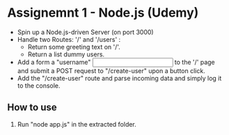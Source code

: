 # Assignemnt 1 - Node.js (Udemy)

- Spin up a Node.js-driven Server (on port 3000)
- Handle two Routes: '/' and '/users' :
  - Return some greeting text on '/'.
  - Return a list dummy users.
- Add a form a "username" <input> to the '/' page and submit a POST request to "/create-user" upon a button click.
- Add the "/create-user" route and parse incoming data and simply log it to the console.

## How to use

1. Run "node app.js" in the extracted folder.
